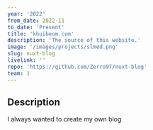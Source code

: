 ```yaml
---
year: '2022'
from_date: 2022-11
to_date: 'Present'
title: 'khuibeom.com'
description: 'The source of this website.'
image: '/images/projects/slmed.png'
slug: nuxt-blog
livelink: ''
repo: 'https://github.com/Zerro97/nuxt-blog'
team: 1
---
```


## Description

I always wanted to create my own blog